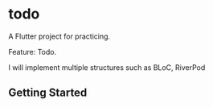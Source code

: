 # todo

A Flutter project for practicing.

Feature: Todo.

I will implement multiple structures such as BLoC, RiverPod

## Getting Started
